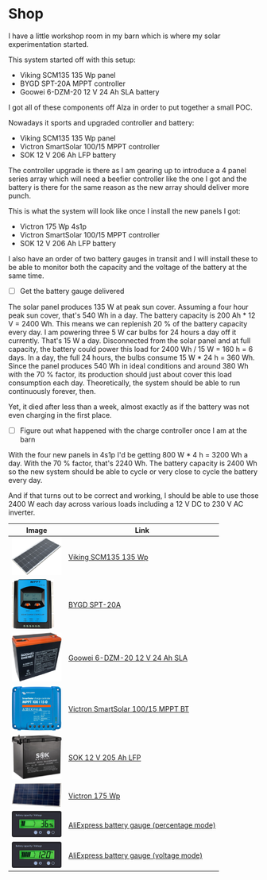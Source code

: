 # Shop

I have a little workshop room in my barn which is where my solar experimentation
started.

This system started off with this setup:

- Viking SCM135 135 Wp panel
- BYGD SPT-20A MPPT controller
- Goowei 6-DZM-20 12 V 24 Ah SLA battery

I got all of these components off Alza in order to put together a small POC.

Nowadays it sports and upgraded controller and battery:

- Viking SCM135 135 Wp panel
- Victron SmartSolar 100/15 MPPT controller
- SOK 12 V 206 Ah LFP battery

The controller upgrade is there as I am gearing up to introduce a 4 panel series
array which will need a beefier controller like the one I got and the battery is
there for the same reason as the new array should deliver more punch.

This is what the system will look like once I install the new panels I got:

- Victron 175 Wp 4s1p
- Victron SmartSolar 100/15 MPPT controller
- SOK 12 V 206 Ah LFP battery

I also have an order of two battery gauges in transit and I will install these
to be able to monitor both the capacity and the voltage of the battery at the
same time.

- [ ] Get the battery gauge delivered

The solar panel produces 135 W at peak sun cover.
Assuming a four hour peak sun cover, that's 540 Wh in a day.
The battery capacity is 200 Ah * 12 V = 2400 Wh.
This means we can replenish 20 % of the battery capacity every day.
I am powering three 5 W car bulbs for 24 hours a day off it currently.
That's 15 W a day.
Disconnected from the solar panel and at full capacity, the battery could power
this load for 2400 Wh / 15 W = 160 h = 6 days.
In a day, the full 24 hours, the bulbs consume 15 W * 24 h = 360 Wh.
Since the panel produces 540 Wh in ideal conditions and around 380 Wh with the
70 % factor, its production should just about cover this load consumption each
day.
Theoretically, the system should be able to run continuously forever, then.

Yet, it died after less than a week, almost exactly as if the battery was not
even charging in the first place.

- [ ] Figure out what happened with the charge controller once I am at the barn

With the four new panels in 4s1p I'd be getting 800 W * 4 h = 3200 Wh a day.
With the 70 % factor, that's 2240 Wh.
The battery capacity is 2400 Wh so the new system should be able to cycle or
very close to cycle the battery every day.

And if that turns out to be correct and working, I should be able to use those
2400 W each day across various loads including a 12 V DC to 230 V AC inverter.

| Image | Link |
|-|-|
| ![](viking-135wp.png) | [Viking SCM135 135 Wp][viking-scm135] |
| ![](bygd-spt-20a.png) | [BYGD SPT-20A][bygd-spt-20a] |
| ![](goowei-6-dzm-20.png) | [Goowei 6-DZM-20 12 V 24 Ah SLA][goowei-6-dzm-20] |
| ![](victron-100-15-mppt-bt.png) | [Victron SmartSolar 100/15 MPPT BT][victron-100-15-bt] |
| ![](sok-battery.png) | [SOK 12 V 205 Ah LFP][sok-12v-206ah] |
| ![](victron-175wp.png) | [Victron 175 Wp][victron-175wp] |
| ![](battery-gauge-percentage.png) | [AliExpress battery gauge (percentage mode)][battery-gauge] |
| ![](battery-gauge-voltage.png) | [AliExpress battery gauge (voltage mode)][battery-gauge] |

[viking-scm135]: https://www.alza.cz/viking-solarni-panel-scm135-d7240974.htm
[bygd-spt-20a]: https://www.alza.cz/bygd-solarni-regulator-nabijeni-spt-20a-d6959818.htm
[goowei-6-dzm-20]: https://www.alza.cz/auto/goowei-energy-6-dzm-20-baterie-12v-24ah-electric-vehicle-d6217380.htm
[victron-100-15-bt]: https://www.naradihned.cz/solarni-regulatory-victron-energy/mppt-solarni-regulator-victron-energy-smartsolar-100-15
[sok-12v-206ah]: https://www.europe.sokbattery.com/product-page/marine-grade-12v-206ah-lifepo4-battery-sealed-plastic-box-bluetooth-built-in-he
[victron-175wp]: https://www.solar-eshop.cz/p/fv-panel-victron-energy-175wp
[battery-gauge]: https://www.aliexpress.com/item/1005001763596519.html
